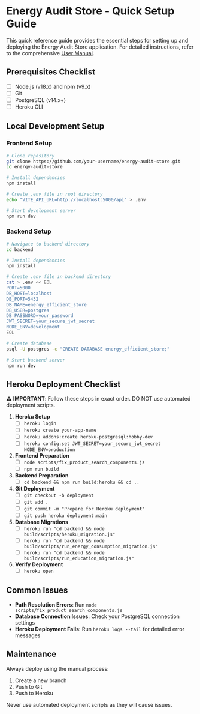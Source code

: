 # Energy Audit Store - Quick Setup Guide

This quick reference guide provides the essential steps for setting up and deploying the Energy Audit Store application. For detailed instructions, refer to the comprehensive [User Manual](./USER_MANUAL.md).

## Prerequisites Checklist

- [ ] Node.js (v18.x) and npm (v9.x)
- [ ] Git
- [ ] PostgreSQL (v14.x+)
- [ ] Heroku CLI

## Local Development Setup

### Frontend Setup

```bash
# Clone repository
git clone https://github.com/your-username/energy-audit-store.git
cd energy-audit-store

# Install dependencies
npm install

# Create .env file in root directory
echo "VITE_API_URL=http://localhost:5000/api" > .env

# Start development server
npm run dev
```

### Backend Setup

```bash
# Navigate to backend directory
cd backend

# Install dependencies
npm install

# Create .env file in backend directory
cat > .env << EOL
PORT=5000
DB_HOST=localhost
DB_PORT=5432
DB_NAME=energy_efficient_store
DB_USER=postgres
DB_PASSWORD=your_password
JWT_SECRET=your_secure_jwt_secret
NODE_ENV=development
EOL

# Create database
psql -U postgres -c "CREATE DATABASE energy_efficient_store;"

# Start backend server
npm run dev
```

## Heroku Deployment Checklist

⚠️ **IMPORTANT**: Follow these steps in exact order. DO NOT use automated deployment scripts.

1. **Heroku Setup**
   - [ ] `heroku login`
   - [ ] `heroku create your-app-name`
   - [ ] `heroku addons:create heroku-postgresql:hobby-dev`
   - [ ] `heroku config:set JWT_SECRET=your_secure_jwt_secret NODE_ENV=production`

2. **Frontend Preparation**
   - [ ] `node scripts/fix_product_search_components.js`
   - [ ] `npm run build`

3. **Backend Preparation**
   - [ ] `cd backend && npm run build:heroku && cd ..`

4. **Git Deployment**
   - [ ] `git checkout -b deployment`
   - [ ] `git add .`
   - [ ] `git commit -m "Prepare for Heroku deployment"`
   - [ ] `git push heroku deployment:main`

5. **Database Migrations**
   - [ ] `heroku run "cd backend && node build/scripts/heroku_migration.js"`
   - [ ] `heroku run "cd backend && node build/scripts/run_energy_consumption_migration.js"`
   - [ ] `heroku run "cd backend && node build/scripts/run_education_migration.js"`

6. **Verify Deployment**
   - [ ] `heroku open`

## Common Issues

- **Path Resolution Errors**: Run `node scripts/fix_product_search_components.js`
- **Database Connection Issues**: Check your PostgreSQL connection settings
- **Heroku Deployment Fails**: Run `heroku logs --tail` for detailed error messages

## Maintenance

Always deploy using the manual process:
1. Create a new branch
2. Push to Git
3. Push to Heroku

Never use automated deployment scripts as they will cause issues.
